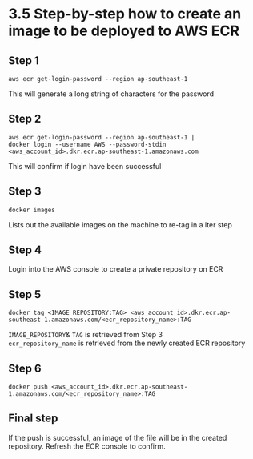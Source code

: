 # 3.5 Step-by-step how to create an image to be deployed to AWS ECR

## Step 1

`aws ecr get-login-password --region ap-southeast-1`

This will generate a long string of characters for the password

## Step 2

`aws ecr get-login-password --region ap-southeast-1 |`\
`docker login --username AWS --password-stdin <aws_account_id>.dkr.ecr.ap-southeast-1.amazonaws.com`

This will confirm if login have been successful

## Step 3

`docker images`

Lists out the available images on the machine to re-tag in a lter step 

## Step 4

Login into the AWS console to create a private repository on ECR

## Step 5

`docker tag <IMAGE_REPOSITORY:TAG> <aws_account_id>.dkr.ecr.ap-southeast-1.amazonaws.com/<ecr_repository_name>:TAG`

`IMAGE_REPOSITORY`& `TAG` is retrieved from Step 3\
`ecr_repository_name` is retrieved from the newly created ECR repository

## Step 6

`docker push <aws_account_id>.dkr.ecr.ap-southeast-1.amazonaws.com/<ecr_repository_name>:TAG`

## Final step 

If the push is successful, an image of the file will be in the created repository. Refresh the ECR console to confirm.